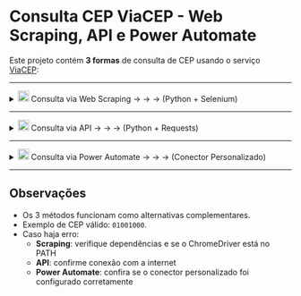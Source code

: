 # Consulta CEP ViaCEP - Web Scraping, API e Power Automate

Este projeto contém **3 formas** de consulta de CEP usando o serviço [ViaCEP](https://viacep.com.br/):

---

<details>
<summary>
<img src="https://img.icons8.com/color/96/python.png" width="20"/>
Consulta via Web Scraping → → → (Python + Selenium)
</summary>

### Requisitos
- Python 3.7+
- Pandas
- Selenium
- ChromeDriver compatível com seu navegador Chrome

### Instalação
```bash
pip install selenium pandas
```

### Como executar
- Execute `consulta_viacep_scraping.py`
- Digite um CEP (apenas números, ex: `01001000`)
- O resultado será salvo em `Resultado_CEP_Scraping.csv`

</details>

---

<details>
<summary>
<img src="https://img.icons8.com/color/96/python.png" width="20"/>
Consulta via API → → → (Python + Requests)</summary>

### Requisitos
- Python 3.7+
- Pandas
- Requests

### Instalação
```bash
pip install requests pandas
```

### Como executar
- Execute `consulta_viacep_api.py`
- Digite um CEP (apenas números, ex: `01001000`)
- O resultado será salvo em `Resultado_CEP_API.csv`

</details>

---

<details>
<summary><img src="https://img.icons8.com/fluency/96/microsoft-power-automate-2020.png" width="20"/> 
Consulta via Power Automate → → → (Conector Personalizado)

</summary>

### Requisitos
- Conta Microsoft Power Automate
- Arquivos do projeto:
  - `viacep_custom_connector.json`
  - `viacep_flow-power-automate.zip`

### Importando o conector
- Vá em **Data > Conectores Personalizados > Importar do arquivo JSON**
- Selecione `viacep_custom_connector.json`
- Salve e crie a conexão

### Importando o fluxo
- Vá em **Meus fluxos > Importar**
- Selecione `viacep_flow-power-automate.zip`
- Configure para usar o conector importado

### Executando
- Clique em **Executar**
- Digite um CEP (apenas números, ex: `01001000`)
- O fluxo retorna os dados do endereço:

```
CEP: 01001-000
Logradouro: Praça da Sé
Complemento: lado ímpar
Bairro: Sé
Localidade: São Paulo
UF: SP
```
- **Exportar CSV (opcional):**  
  O fluxo possui uma condição configurada para **gerar CSV apenas se o usuário escolher**.  

</details>

---

## Observações

- Os 3 métodos funcionam como alternativas complementares.  
- Exemplo de CEP válido: `01001000`.  
- Caso haja erro:
  - **Scraping**: verifique dependências e se o ChromeDriver está no PATH  
  - **API**: confirme conexão com a internet  
  - **Power Automate**: confira se o conector personalizado foi configurado corretamente  



